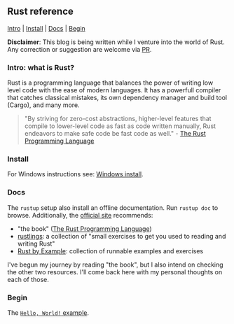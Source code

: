## Rust reference

[Intro](#intro-what-is-rust) | [Install](#windows_install) | [Docs](#docs) | [Begin](#begin)

**Disclaimer**: This blog is being written while I venture into the world of Rust. Any correction or suggestion are welcome via [PR](https://github.com/SacuL/sacul.github.io).

### Intro: what is Rust?

Rust is a programming language that balances the power of writing low level code with the ease of modern languages. It has a powerfull compiler that catches classical mistakes, its own dependency manager and build tool (Cargo), and many more.

> "By striving for zero-cost abstractions, higher-level features that compile to lower-level code as fast as code written manually, Rust endeavors to make safe code be fast code as well." - [The Rust Programming Language](https://nostarch.com/Rust2018)


### Install

For Windows instructions see: [Windows install](windows_install).


### Docs

The `rustup` setup also install an offline documentation. Run `rustup doc` to browse. 
Additionally, the [official site](https://www.rust-lang.org/learn) recommends:
 - "the book" ([The Rust Programming Language](https://doc.rust-lang.org/book/))
 - [rustlings](https://github.com/rust-lang/rustlings/): a collection of "small exercises to get you used to reading and writing Rust"
 - [Rust by Example](https://doc.rust-lang.org/stable/rust-by-example/): collection of runnable examples and exercises
 
I've begun my journey by reading "the book", but I also intend on checking the other two resources. I'll come back here with my personal thoughts on each of those.

### Begin

The [`Hello, World!` example](hello_world).